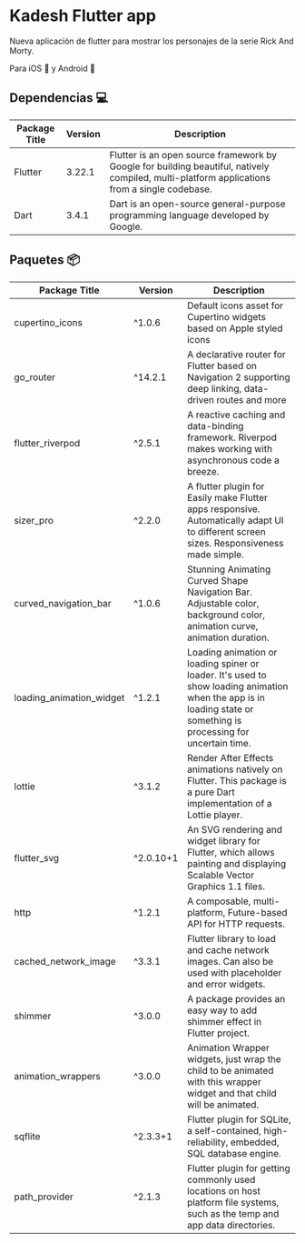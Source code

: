 # Kadesh Flutter app

Nueva aplicación de flutter para mostrar los personajes de la serie Rick And Morty.

Para iOS 📱 y Android 🤖

## Dependencias 💻

| Package Title | Version | Description                                                                                                                                  |
| ------------- | ------- | -------------------------------------------------------------------------------------------------------------------------------------------- |
| Flutter       | 3.22.1  | Flutter is an open source framework by Google for building beautiful, natively compiled, multi-platform applications from a single codebase. |
| Dart          | 3.4.1   | Dart is an open-source general-purpose programming language developed by Google.                                                             |

## Paquetes 📦

| Package Title            | Version   | Description                                                                                                                                                        |
| ------------------------ | --------- | ------------------------------------------------------------------------------------------------------------------------------------------------------------------ |
| cupertino_icons          | ^1.0.6    | Default icons asset for Cupertino widgets based on Apple styled icons                                                                                              |
| go_router                | ^14.2.1   | A declarative router for Flutter based on Navigation 2 supporting deep linking, data-driven routes and more                                                        |
| flutter_riverpod         | ^2.5.1    | A reactive caching and data-binding framework. Riverpod makes working with asynchronous code a breeze.                                                             |
| sizer_pro                | ^2.2.0    | A flutter plugin for Easily make Flutter apps responsive. Automatically adapt UI to different screen sizes. Responsiveness made simple.                            |
| curved_navigation_bar    | ^1.0.6    | Stunning Animating Curved Shape Navigation Bar. Adjustable color, background color, animation curve, animation duration.                                           |
| loading_animation_widget | ^1.2.1    | Loading animation or loading spiner or loader. It's used to show loading animation when the app is in loading state or something is processing for uncertain time. |
| lottie                   | ^3.1.2    | Render After Effects animations natively on Flutter. This package is a pure Dart implementation of a Lottie player.                                                |
| flutter_svg              | ^2.0.10+1 | An SVG rendering and widget library for Flutter, which allows painting and displaying Scalable Vector Graphics 1.1 files.                                          |
| http                     | ^1.2.1    | A composable, multi-platform, Future-based API for HTTP requests.                                                                                                  |
| cached_network_image     | ^3.3.1    | Flutter library to load and cache network images. Can also be used with placeholder and error widgets.                                                             |
| shimmer                  | ^3.0.0    | A package provides an easy way to add shimmer effect in Flutter project.                                                                                           |
| animation_wrappers       | ^3.0.0    | Animation Wrapper widgets, just wrap the child to be animated with this wrapper widget and that child will be animated.                                            |
| sqflite                  | ^2.3.3+1  | Flutter plugin for SQLite, a self-contained, high-reliability, embedded, SQL database engine.                                                                      |
| path_provider            | ^2.1.3    | Flutter plugin for getting commonly used locations on host platform file systems, such as the temp and app data directories.                                       |
